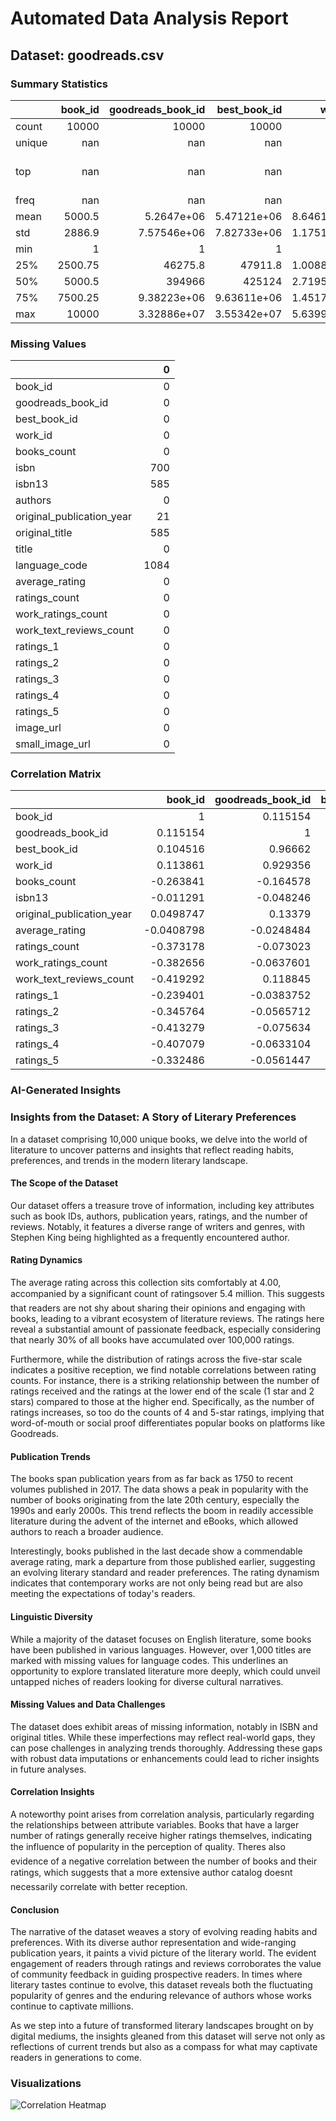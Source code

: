 # Automated Data Analysis Report

## Dataset: goodreads.csv

### Summary Statistics

|        |   book_id |   goodreads_book_id |     best_book_id |         work_id |   books_count |         isbn |         isbn13 | authors      |   original_publication_year | original_title   | title          | language_code   |   average_rating |    ratings_count |   work_ratings_count |   work_text_reviews_count |   ratings_1 |   ratings_2 |   ratings_3 |      ratings_4 |       ratings_5 | image_url                                                                                | small_image_url                                                                        |
|:-------|----------:|--------------------:|-----------------:|----------------:|--------------:|-------------:|---------------:|:-------------|----------------------------:|:-----------------|:---------------|:----------------|-----------------:|-----------------:|---------------------:|--------------------------:|------------:|------------:|------------:|---------------:|----------------:|:-----------------------------------------------------------------------------------------|:---------------------------------------------------------------------------------------|
| count  |  10000    |     10000           |  10000           | 10000           |    10000      | 9300         | 9415           | 10000        |                    9979     | 9415             | 10000          | 8916            |     10000        |  10000           |      10000           |                  10000    |    10000    |    10000    |     10000   | 10000          | 10000           | 10000                                                                                    | 10000                                                                                  |
| unique |    nan    |       nan           |    nan           |   nan           |      nan      | 9300         |  nan           | 4664         |                     nan     | 9274             | 9964           | 25              |       nan        |    nan           |        nan           |                    nan    |      nan    |      nan    |       nan   |   nan          |   nan           | 6669                                                                                     | 6669                                                                                   |
| top    |    nan    |       nan           |    nan           |   nan           |      nan      |    3.757e+08 |  nan           | Stephen King |                     nan     |                  | Selected Poems | eng             |       nan        |    nan           |        nan           |                    nan    |      nan    |      nan    |       nan   |   nan          |   nan           | https://s.gr-assets.com/assets/nophoto/book/111x148-bcc042a9c91a29c1d680899eff700a03.png | https://s.gr-assets.com/assets/nophoto/book/50x75-a91bf249278a81aabab721ef782c4a74.png |
| freq   |    nan    |       nan           |    nan           |   nan           |      nan      |    1         |  nan           | 60           |                     nan     | 5                | 4              | 6341            |       nan        |    nan           |        nan           |                    nan    |      nan    |      nan    |       nan   |   nan          |   nan           | 3332                                                                                     | 3332                                                                                   |
| mean   |   5000.5  |         5.2647e+06  |      5.47121e+06 |     8.64618e+06 |       75.7127 |  nan         |    9.75504e+12 | nan          |                    1981.99  | nan              | nan            | nan             |         4.00219  |  54001.2         |      59687.3         |                   2919.96 |     1345.04 |     3110.89 |     11475.9 | 19965.7        | 23789.8         | nan                                                                                      | nan                                                                                    |
| std    |   2886.9  |         7.57546e+06 |      7.82733e+06 |     1.17511e+07 |      170.471  |  nan         |    4.42862e+11 | nan          |                     152.577 | nan              | nan            | nan             |         0.254427 | 157370           |     167804           |                   6124.38 |     6635.63 |     9717.12 |     28546.4 | 51447.4        | 79768.9         | nan                                                                                      | nan                                                                                    |
| min    |      1    |         1           |      1           |    87           |        1      |  nan         |    1.9517e+08  | nan          |                   -1750     | nan              | nan            | nan             |         2.47     |   2716           |       5510           |                      3    |       11    |       30    |       323   |   750          |   754           | nan                                                                                      | nan                                                                                    |
| 25%    |   2500.75 |     46275.8         |  47911.8         |     1.00884e+06 |       23      |  nan         |    9.78032e+12 | nan          |                    1990     | nan              | nan            | nan             |         3.85     |  13568.8         |      15438.8         |                    694    |      196    |      656    |      3112   |  5405.75       |  5334           | nan                                                                                      | nan                                                                                    |
| 50%    |   5000.5  |    394966           | 425124           |     2.71952e+06 |       40      |  nan         |    9.78045e+12 | nan          |                    2004     | nan              | nan            | nan             |         4.02     |  21155.5         |      23832.5         |                   1402    |      391    |     1163    |      4894   |  8269.5        |  8836           | nan                                                                                      | nan                                                                                    |
| 75%    |   7500.25 |         9.38223e+06 |      9.63611e+06 |     1.45177e+07 |       67      |  nan         |    9.78083e+12 | nan          |                    2011     | nan              | nan            | nan             |         4.18     |  41053.5         |      45915           |                   2744.25 |      885    |     2353.25 |      9287   | 16023.5        | 17304.5         | nan                                                                                      | nan                                                                                    |
| max    |  10000    |         3.32886e+07 |      3.55342e+07 |     5.63996e+07 |     3455      |  nan         |    9.79001e+12 | nan          |                    2017     | nan              | nan            | nan             |         4.82     |      4.78065e+06 |          4.94236e+06 |                 155254    |   456191    |   436802    |    793319   |     1.4813e+06 |     3.01154e+06 | nan                                                                                      | nan                                                                                    |

### Missing Values

|                           |    0 |
|:--------------------------|-----:|
| book_id                   |    0 |
| goodreads_book_id         |    0 |
| best_book_id              |    0 |
| work_id                   |    0 |
| books_count               |    0 |
| isbn                      |  700 |
| isbn13                    |  585 |
| authors                   |    0 |
| original_publication_year |   21 |
| original_title            |  585 |
| title                     |    0 |
| language_code             | 1084 |
| average_rating            |    0 |
| ratings_count             |    0 |
| work_ratings_count        |    0 |
| work_text_reviews_count   |    0 |
| ratings_1                 |    0 |
| ratings_2                 |    0 |
| ratings_3                 |    0 |
| ratings_4                 |    0 |
| ratings_5                 |    0 |
| image_url                 |    0 |
| small_image_url           |    0 |

### Correlation Matrix

|                           |    book_id |   goodreads_book_id |   best_book_id |    work_id |   books_count |      isbn13 |   original_publication_year |   average_rating |   ratings_count |   work_ratings_count |   work_text_reviews_count |   ratings_1 |   ratings_2 |   ratings_3 |   ratings_4 |   ratings_5 |
|:--------------------------|-----------:|--------------------:|---------------:|-----------:|--------------:|------------:|----------------------------:|-----------------:|----------------:|---------------------:|--------------------------:|------------:|------------:|------------:|------------:|------------:|
| book_id                   |  1         |           0.115154  |      0.104516  |  0.113861  |    -0.263841  | -0.011291   |                  0.0498747  |      -0.0408798  |     -0.373178   |          -0.382656   |               -0.419292   | -0.239401   |  -0.345764  |  -0.413279  |  -0.407079  | -0.332486   |
| goodreads_book_id         |  0.115154  |           1         |      0.96662   |  0.929356  |    -0.164578  | -0.048246   |                  0.13379    |      -0.0248484  |     -0.073023   |          -0.0637601  |                0.118845   | -0.0383752  |  -0.0565712 |  -0.075634  |  -0.0633104 | -0.0561447  |
| best_book_id              |  0.104516  |           0.96662   |      1         |  0.899258  |    -0.15924   | -0.0472525  |                  0.131442   |      -0.021187   |     -0.0691819  |          -0.0558346  |                0.125893   | -0.0338938  |  -0.0492842 |  -0.0670141 |  -0.054462  | -0.0495245  |
| work_id                   |  0.113861  |           0.929356  |      0.899258  |  1         |    -0.109436  | -0.0393198  |                  0.107972   |      -0.0175554  |     -0.0627204  |          -0.0547121  |                0.0969853  | -0.0345903  |  -0.0513668 |  -0.0667459 |  -0.0547754 | -0.0467453  |
| books_count               | -0.263841  |          -0.164578  |     -0.15924   | -0.109436  |     1         |  0.0178649  |                 -0.321753   |      -0.0698883  |      0.324235   |           0.333664   |                0.198698   |  0.225763   |   0.334923  |   0.383699  |   0.349564  |  0.279559   |
| isbn13                    | -0.011291  |          -0.048246  |     -0.0472525 | -0.0393198 |     0.0178649 |  1          |                 -0.00461214 |      -0.0256669  |      0.00890359 |           0.00916556 |                0.00955286 |  0.00605369 |   0.0103455 |   0.0121425 |   0.0101608 |  0.00662185 |
| original_publication_year |  0.0498747 |           0.13379   |      0.131442  |  0.107972  |    -0.321753  | -0.00461214 |                  1          |       0.0156076  |     -0.0244147  |          -0.0254478  |                0.0277841  | -0.019635   |  -0.0384716 |  -0.0424592 |  -0.0257847 | -0.0153877  |
| average_rating            | -0.0408798 |          -0.0248484 |     -0.021187  | -0.0175554 |    -0.0698883 | -0.0256669  |                  0.0156076  |       1          |      0.0449904  |           0.0450416  |                0.00748112 | -0.0779966  |  -0.115875  |  -0.0652372 |   0.0361082 |  0.115412   |
| ratings_count             | -0.373178  |          -0.073023  |     -0.0691819 | -0.0627204 |     0.324235  |  0.00890359 |                 -0.0244147  |       0.0449904  |      1          |           0.995068   |                0.779635   |  0.723144   |   0.845949  |   0.935193  |   0.978869  |  0.964046   |
| work_ratings_count        | -0.382656  |          -0.0637601 |     -0.0558346 | -0.0547121 |     0.333664  |  0.00916556 |                 -0.0254478  |       0.0450416  |      0.995068   |           1          |                0.807009   |  0.718718   |   0.848581  |   0.941182  |   0.987764  |  0.966587   |
| work_text_reviews_count   | -0.419292  |           0.118845  |      0.125893  |  0.0969853 |     0.198698  |  0.00955286 |                  0.0277841  |       0.00748112 |      0.779635   |           0.807009   |                1          |  0.572007   |   0.69688   |   0.762214  |   0.817826  |  0.76494    |
| ratings_1                 | -0.239401  |          -0.0383752 |     -0.0338938 | -0.0345903 |     0.225763  |  0.00605369 |                 -0.019635   |      -0.0779966  |      0.723144   |           0.718718   |                0.572007   |  1          |   0.92614   |   0.795364  |   0.672986  |  0.597231   |
| ratings_2                 | -0.345764  |          -0.0565712 |     -0.0492842 | -0.0513668 |     0.334923  |  0.0103455  |                 -0.0384716  |      -0.115875   |      0.845949   |           0.848581   |                0.69688    |  0.92614    |   1         |   0.949596  |   0.838298  |  0.705747   |
| ratings_3                 | -0.413279  |          -0.075634  |     -0.0670141 | -0.0667459 |     0.383699  |  0.0121425  |                 -0.0424592  |      -0.0652372  |      0.935193   |           0.941182   |                0.762214   |  0.795364   |   0.949596  |   1         |   0.952998  |  0.82555    |
| ratings_4                 | -0.407079  |          -0.0633104 |     -0.054462  | -0.0547754 |     0.349564  |  0.0101608  |                 -0.0257847  |       0.0361082  |      0.978869   |           0.987764   |                0.817826   |  0.672986   |   0.838298  |   0.952998  |   1         |  0.933785   |
| ratings_5                 | -0.332486  |          -0.0561447 |     -0.0495245 | -0.0467453 |     0.279559  |  0.00662185 |                 -0.0153877  |       0.115412   |      0.964046   |           0.966587   |                0.76494    |  0.597231   |   0.705747  |   0.82555   |   0.933785  |  1          |

### AI-Generated Insights

### Insights from the Dataset: A Story of Literary Preferences

In a dataset comprising 10,000 unique books, we delve into the world of literature to uncover patterns and insights that reflect reading habits, preferences, and trends in the modern literary landscape.

#### **The Scope of the Dataset**
Our dataset offers a treasure trove of information, including key attributes such as book IDs, authors, publication years, ratings, and the number of reviews. Notably, it features a diverse range of writers and genres, with Stephen King being highlighted as a frequently encountered author.

#### **Rating Dynamics**
The average rating across this collection sits comfortably at 4.00, accompanied by a significant count of ratingsover 5.4 million. This suggests that readers are not shy about sharing their opinions and engaging with books, leading to a vibrant ecosystem of literature reviews. The ratings here reveal a substantial amount of passionate feedback, especially considering that nearly 30% of all books have accumulated over 100,000 ratings. 

Furthermore, while the distribution of ratings across the five-star scale indicates a positive reception, we find notable correlations between rating counts. For instance, there is a striking relationship between the number of ratings received and the ratings at the lower end of the scale (1 star and 2 stars) compared to those at the higher end. Specifically, as the number of ratings increases, so too do the counts of 4 and 5-star ratings, implying that word-of-mouth or social proof differentiates popular books on platforms like Goodreads.

#### **Publication Trends**
The books span publication years from as far back as 1750 to recent volumes published in 2017. The data shows a peak in popularity with the number of books originating from the late 20th century, especially the 1990s and early 2000s. This trend reflects the boom in readily accessible literature during the advent of the internet and eBooks, which allowed authors to reach a broader audience.

Interestingly, books published in the last decade show a commendable average rating, mark a departure from those published earlier, suggesting an evolving literary standard and reader preferences. The rating dynamism indicates that contemporary works are not only being read but are also meeting the expectations of today's readers.

#### **Linguistic Diversity**
While a majority of the dataset focuses on English literature, some books have been published in various languages. However, over 1,000 titles are marked with missing values for language codes. This underlines an opportunity to explore translated literature more deeply, which could unveil untapped niches of readers looking for diverse cultural narratives. 

#### **Missing Values and Data Challenges**
The dataset does exhibit areas of missing information, notably in ISBN and original titles. While these imperfections may reflect real-world gaps, they can pose challenges in analyzing trends thoroughly. Addressing these gaps with robust data imputations or enhancements could lead to richer insights in future analyses. 

#### **Correlation Insights**
A noteworthy point arises from correlation analysis, particularly regarding the relationships between attribute variables. Books that have a larger number of ratings generally receive higher ratings themselves, indicating the influence of popularity in the perception of quality. Theres also evidence of a negative correlation between the number of books and their ratings, which suggests that a more extensive author catalog doesnt necessarily correlate with better reception.

#### **Conclusion**
The narrative of the dataset weaves a story of evolving reading habits and preferences. With its diverse author representation and wide-ranging publication years, it paints a vivid picture of the literary world. The evident engagement of readers through ratings and reviews corroborates the value of community feedback in guiding prospective readers. In times where literary tastes continue to evolve, this dataset reveals both the fluctuating popularity of genres and the enduring relevance of authors whose works continue to captivate millions. 

As we step into a future of transformed literary landscapes brought on by digital mediums, the insights gleaned from this dataset will serve not only as reflections of current trends but also as a compass for what may captivate readers in generations to come.
### Visualizations

![Correlation Heatmap](correlation_heatmap.png)
